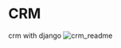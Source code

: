 # CRM
crm with django
![crm_readme](https://user-images.githubusercontent.com/92812561/150992180-a17061f6-a14e-4490-a331-75394eedfaee.png)
